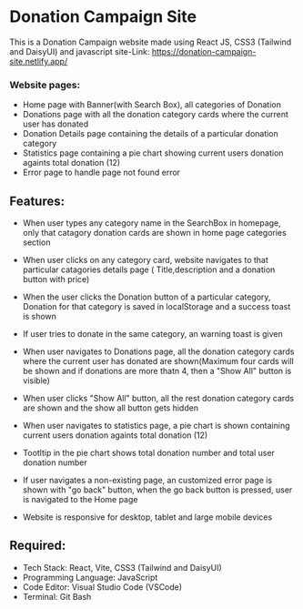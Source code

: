 # Donation Campaign Site

This is a Donation Campaign website made using React JS, CSS3 (Tailwind and DaisyUI) and javascript
site-Link:  https://donation-campaign-site.netlify.app/

### Website pages:

- Home page with Banner(with Search Box), all categories of Donation
- Donations page with all the donation category cards where the current user has donated
- Donation Details page containing the details of a particular donation category
- Statistics page containing a pie chart showing current users donation againts total donation (12)
- Error page to handle page not found error

## Features:

- When user types any category name in the SearchBox in homepage, only that catagory donation cards are shown in home page categories section

- When user clicks on any category card, website navigates to that particular catagories details page ( Title,description and a donation button with price)

- When the user clicks the Donation button of a particular category, Donation for that category is saved in localStorage and a success toast is shown
- If user tries to donate in the same category, an warning toast is given
- When user navigates to Donations page, all the donation category cards where the current user has donated are shown(Maximum four cards will be shown and if donations are more thatn 4, then a "Show All" button is visible)
- When user clicks "Show All" button, all the rest donation category cards are shown and the show all button gets hidden
- When user navigates to statistics page, a pie chart is shown containing current users donation againts total donation (12)
- Tootltip in the pie chart shows total donation number and total user donation number
- If user navigates a non-existing page, an customized error page is shown with "go back" button, when the go back button is pressed, user is navigated to the Home page
- Website is responsive for desktop, tablet and large mobile devices

## Required:
- Tech Stack: React, Vite, CSS3 (Tailwind and DaisyUI)
- Programming Language: JavaScript
- Code Editor: Visual Studio Code (VSCode)
- Terminal: Git Bash

